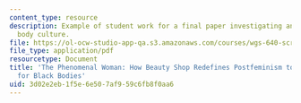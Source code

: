 ```yaml
---
content_type: resource
description: Example of student work for a final paper investigating an aspect of
  body culture.
file: https://ol-ocw-studio-app-qa.s3.amazonaws.com/courses/wgs-640-screen-women-body-narratives-in-popular-american-film-spring-2014/3d02e2eb1f5e6e507af959c6fb8f0aa6_MITWGS_640S14_FnlPapr_HS.pdf
file_type: application/pdf
resourcetype: Document
title: 'The Phenomenal Woman: How Beauty Shop Redefines Postfeminism to Makes Space
  for Black Bodies'
uid: 3d02e2eb-1f5e-6e50-7af9-59c6fb8f0aa6
---
```

